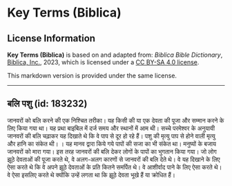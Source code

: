 # Key Terms (Biblica)

## License Information

**Key Terms (Biblica)** is based on and adapted from: _Biblica Bible Dictionary_, [Biblica, Inc.](https://www.biblica.com/), 2023, which is licensed under a [CC BY-SA 4.0 license](https://creativecommons.org/licenses/by-sa/4.0/legalcode.en).

This markdown version is provided under the same license.



--------------------------------

## बलि पशु (id: 183232)

जानवरों को बलि करने की एक निश्चित तरीका। यह किसी की या एक देवता की पूजा और सम्मान करने के लिए किया गया था। यह प्रथा बाइबिल में दर्ज समय और स्थानों में आम थी। सच्चे परमेश्‍वर के अनुयायी जानवरों की बलि चढ़ाकर यह दिखाते थे कि वे पाप से दूर हो रहे हैं। पशु की मृत्यु पाप से होने वाली मृत्यु और हानि का संकेत थी। । यह मानव द्वारा किये गये पापों की सजा का भी संकेत था। मनुष्यों के बजाय जानवरों को मारा गया। इस तरह जानवरों की बलि देकर लोगों के पापों का भुगतान किया गया। जो लोग झूठे देवताओं की पूजा करते थे, वे अलग\-अलग कारणों से जानवरों की बलि देते थे। वे यह दिखाने के लिए ऐसा करते थे कि वे अपने झूठे देवताओं के प्रति कितने समर्पित थे। वे आशीर्वाद पाने के लिए ऐसा करते थे। वे ऐसा इसलिए करते थे क्योंकि उन्हें लगता था कि झूठे देवता भूखे हैं या क्रोधित हैं।


